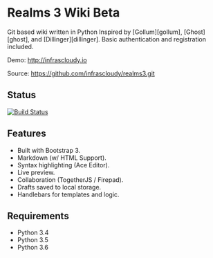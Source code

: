# Realms 3 Wiki Beta

Git based wiki written in Python
Inspired by [Gollum][gollum], [Ghost][ghost], and [Dillinger][dillinger].
Basic authentication and registration included.

Demo: http://infrascloudy.io

Source: https://github.com/infrascloudy/realms3.git
## Status
[![Build Status](https://www.travis-ci.org/infrascloudy/realms3.svg?branch=master)](https://www.travis-ci.org/infrascloudy/realms3)

## Features

- Built with Bootstrap 3.
- Markdown (w/ HTML Support).
- Syntax highlighting (Ace Editor).
- Live preview.
- Collaboration (TogetherJS / Firepad).
- Drafts saved to local storage.
- Handlebars for templates and logic.

## Requirements

- Python 3.4
- Python 3.5
- Python 3.6

 
